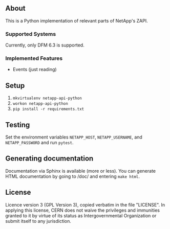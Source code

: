 ## About
This is a Python implementation of relevant parts of NetApp's ZAPI.

### Supported Systems

Currently, only DFM 6.3 is supported.

### Implemented Features
- Events (just reading)

## Setup

1. `mkvirtualenv netapp-api-python`
2. `workon netapp-api-python`
3. `pip install -r requirements.txt`


## Testing

Set the environment variables `NETAPP_HOST`, `NETAPP_USERNAME`, and
`NETAPP_PASSWORD` and run `pytest`.

## Generating documentation

Documentation via Sphinx is available (more or less). You can generate
HTML documentation by going to /doc/ and entering `make html`.

## License

Licence version 3 (GPL Version 3), copied verbatim in the file "LICENSE".
In applying this license, CERN does not waive the privileges and immunities
granted to it by virtue of its status as Intergovernmental Organization
or submit itself to any jurisdiction.

